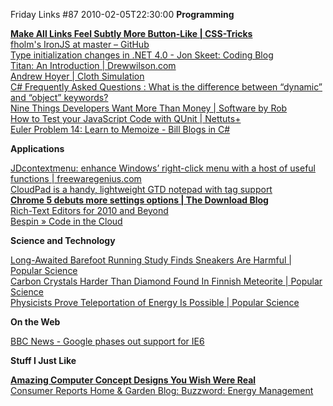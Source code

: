 Friday Links #87
2010-02-05T22:30:00
**Programming**

[**Make All Links Feel Subtly More Button-Like | CSS-Tricks**](http://css-tricks.com/one-pixel-shift-buttons/)   
[fholm's IronJS at master – GitHub](http://github.com/fholm/IronJS#readme)   
[Type initialization changes in .NET 4.0 - Jon Skeet: Coding Blog](http://msmvps.com/blogs/jon_skeet/archive/2010/01/26/type-initialization-changes-in-net-4-0.aspx)   
[Titan: An Introduction | Drewwilson.com](http://code.drewwilson.com/entry/titan-an-introduction)   
[Andrew Hoyer | Cloth Simulation](http://www.andrew-hoyer.com/experiments/cloth)   
[C# Frequently Asked Questions : What is the difference between “dynamic” and “object” keywords?](http://blogs.msdn.com/csharpfaq/archive/2010/01/25/what-is-the-difference-between-dynamic-and-object-keywords.aspx)   
[Nine Things Developers Want More Than Money | Software by Rob](http://www.softwarebyrob.com/2006/10/31/nine-things-developers-want-more-than-money/)   
[How to Test your JavaScript Code with QUnit | Nettuts+](http://net.tutsplus.com/tutorials/javascript-ajax/how-to-test-your-javascript-code-with-qunit/)   
[Euler Problem 14: Learn to Memoize - Bill Blogs in C#](http://srtsolutions.com/blogs/billwagner/archive/2010/02/04/euler-problem-14-learn-to-memoize.aspx?utm_source=feedburner&utm_medium=feed&utm_campaign=Feed%3A+billwagner+%28Bill+Blogs+in+C%23%29&utm_content=Google+Reader)

**Applications**

[JDcontextmenu: enhance Windows’ right-click menu with a host of useful functions | freewaregenius.com ](http://www.freewaregenius.com/2010/01/25/jdcontextmenu-enhance-windows-right-click-menu-with-a-host-of-useful-functions/?utm_source=feedburner&utm_medium=feed&utm_campaign=Feed%3A+Freewaregeniuscom+%28freewaregenius.com%29&utm_content=Google+Reader)   
[CloudPad is a handy, lightweight GTD notepad with tag support](http://www.downloadsquad.com/2010/01/29/cloudpad-free-note-task-gtd-app-windows-tag-support/)   
[**Chrome 5 debuts more settings options | The Download Blog**](http://download.cnet.com/8301-2007_4-10444735-12.html?part=rss&subj=news&tag=2547-1_3-0-20)   
[Rich-Text Editors for 2010 and Beyond](http://sixrevisions.com/user-interface/rich-text-editors-for-2010-and-beyond/)   
[Bespin » Code in the Cloud](https://bespin.mozilla.com/)

**Science and Technology**

[Long-Awaited Barefoot Running Study Finds Sneakers Are Harmful | Popular Science](http://www.popsci.com/science/article/2010-01/barefoot-running-study-finds-your-sneakers-are-unnatural)   
[Carbon Crystals Harder Than Diamond Found In Finnish Meteorite | Popular Science](http://www.popsci.com/science/article/2010-02/carbon-compounds-harder-diamond-found-finish-meteorite)   
[Physicists Prove Teleportation of Energy Is Possible | Popular Science](http://www.popsci.com/science/article/2010-02/physicists-prove-teleportation-energy-theoretically-possible)

**On the Web**

[BBC News - Google phases out support for IE6](http://news.bbc.co.uk/2/hi/technology/8488751.stm)

**Stuff I Just Like**

[**Amazing Computer Concept Designs You Wish Were Real**](http://sixrevisions.com/design-showcase-inspiration/amazing-computer-concept-designs-you-wish-were-real/)   
[Consumer Reports Home & Garden Blog: Buzzword: Energy Management ](http://blogs.consumerreports.org/home/2010/02/energy-management-consumer-reports-buzzword-ge-home-energy-manager-whirlpool-demand-response-pricing.html)
